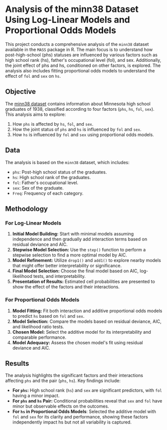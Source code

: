 # Analysis of the minn38 Dataset Using Log-Linear Models and Proportional Odds Models
This project conducts a comprehensive analysis of the `minn38` dataset available in the `MASS` package in R. The main focus is to understand how post-high-school (phs) statuses are influenced by various factors such as high school rank (hs), father's occupational level (fol), and sex. Additionally, the joint effect of phs and hs, conditioned on other factors, is explored. The analysis also includes fitting proportional odds models to understand the effect of `fol` and `sex` on `hs`.

## Objective

The [minn38 dataset](https://www.rdocumentation.org/packages/MASS/versions/7.3-60.0.1/topics/minn38) contains information about Minnesota high school graduates of 1938, classified according to four factors (`phs`, `hs`, `fol`, `sex`). This analysis aims to explore:
1. How `phs` is affected by `hs`, `fol`, and `sex`.
2. How the joint status of `phs` and `hs` is influenced by `fol` and `sex`.
3. How `hs` is influenced by `fol` and `sex` using proportional odds models.

## Data

The analysis is based on the `minn38` dataset, which includes:
- `phs`: Post-high school status of the graduates.
- `hs`: High school rank of the graduates.
- `fol`: Father's occupational level.
- `sex`: Sex of the graduate.
- `Freq`: Frequency of each category.

## Methodology

### For Log-Linear Models
1. **Initial Model Building:** Start with minimal models assuming independence and then gradually add interaction terms based on residual deviance and AIC.
2. **Stepwise Model Selection:** Use the `step()` function to perform a stepwise selection to find a more optimal model by AIC.
3. **Model Refinement:** Utilize `drop1()` and `add1()` to explore nearby models that might offer better interpretability or significance.
4. **Final Model Selection:** Choose the final model based on AIC, log-likelihood tests, and interpretability.
5. **Presentation of Results:** Estimated cell probabilities are presented to show the effect of the factors and their interactions.

### For Proportional Odds Models
1. **Model Fitting:** Fit both interaction and additive proportional odds models to predict `hs` based on `fol` and `sex`.
2. **Model Selection:** Compare the models based on residual deviance, AIC, and likelihood ratio tests.
3. **Chosen Model:** Select the additive model for its interpretability and comparable performance.
4. **Model Adequacy:** Assess the chosen model's fit using residual deviance and AIC.

## Results

The analysis highlights the significant factors and their interactions affecting `phs` and the pair (`phs`, `hs`). Key findings include:

- **For `phs`:** High school rank (`hs`) and `sex` are significant predictors, with `fol` having a minor impact.
- **For `phs` and `hs` Pair:** Conditional probabilities reveal that `sex` and `fol` have minor but observable effects on the outcomes.
- **For `hs` in Proportional Odds Models**: Selected the additive model with `fol` and `sex` for its clarity and performance, showing these factors independently impact hs but not all variability is captured.
